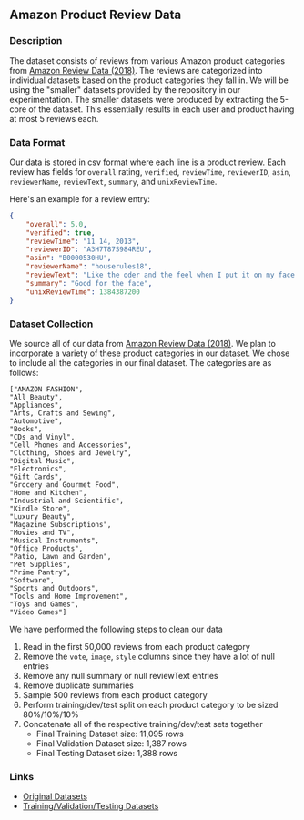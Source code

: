 ## Amazon Product Review Data

### Description
The dataset consists of reviews from various Amazon product categories from [Amazon Review Data (2018)](https://nijianmo.github.io/amazon/index.html). The reviews are categorized into individual datasets based on the product categories they fall in. We will be using the "smaller" datasets provided by the repository in our experimentation. The smaller datasets were produced by extracting the 5-core of the dataset. This essentially results in each user and product having at most 5 reviews each.

### Data Format
Our data is stored in csv format where each line is a product review. Each review has fields for `overall` rating, `verified`, `reviewTime`, `reviewerID`, `asin`, `reviewerName`, `reviewText`, `summary`, and `unixReviewTime`.

Here's an example for a review entry:
```json
{
    "overall": 5.0,
    "verified": true,
    "reviewTime": "11 14, 2013",
    "reviewerID": "A3H7T87S984REU",
    "asin": "B0000530HU",
    "reviewerName": "houserules18",
    "reviewText": "Like the oder and the feel when I put it on my face.  I have tried other brands but the reviews from people I know they prefer the oder of this brand. Not hard on the face when dry.  Does not leave dry skin.",
    "summary": "Good for the face",
    "unixReviewTime": 1384387200
}
```

### Dataset Collection
We source all of our data from [Amazon Review Data (2018)](https://nijianmo.github.io/amazon/index.html). We plan to incorporate a variety of these product categories in our dataset. We chose to include all the categories in our final dataset. The categories are as follows:
```
["AMAZON FASHION",
"All Beauty",
"Appliances",
"Arts, Crafts and Sewing",
"Automotive",
"Books",
"CDs and Vinyl",
"Cell Phones and Accessories",
"Clothing, Shoes and Jewelry",
"Digital Music",
"Electronics",
"Gift Cards",
"Grocery and Gourmet Food",
"Home and Kitchen",
"Industrial and Scientific",
"Kindle Store",
"Luxury Beauty",
"Magazine Subscriptions",
"Movies and TV",
"Musical Instruments",
"Office Products",
"Patio, Lawn and Garden",
"Pet Supplies",
"Prime Pantry",
"Software",
"Sports and Outdoors",
"Tools and Home Improvement",
"Toys and Games",
"Video Games"]
```
We have performed the following steps to clean our data
1. Read in the first 50,000 reviews from each product category
2. Remove the `vote`, `image`, `style` columns since they have a lot of null entries
3. Remove any null summary or null reviewText entries
4. Remove duplicate summaries
4. Sample 500 reviews from each product category
5. Perform training/dev/test split on each product category to be sized 80%/10%/10%
6. Concatenate all of the respective training/dev/test sets together
    - Final Training Dataset size: 11,095 rows
    - Final Validation Dataset size: 1,387 rows
    - Final Testing Dataset size: 1,388 rows

### Links
- [Original Datasets](https://nijianmo.github.io/amazon/index.html)
- [Training/Validation/Testing Datasets](https://drive.google.com/drive/folders/1NFx5DrLyrWTPCm-Yu0XX3tF_t_0HZw17?usp=sharing)


